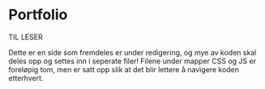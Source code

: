 # Portfolio

TIL LESER

Dette er en side som fremdeles er under redigering, og mye av koden skal deles opp og settes inn i seperate filer!
Filene under mapper CSS og JS er foreløpig tom, men er satt opp slik at det blir lettere å navigere koden etterhvert.
